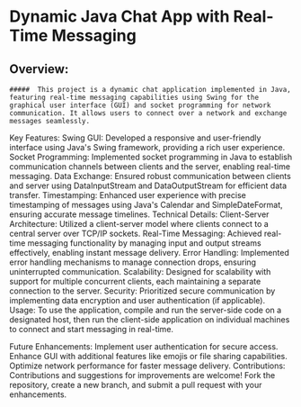 #  Dynamic Java Chat App with Real-Time Messaging

  ##  Overview:
    #####  This project is a dynamic chat application implemented in Java, featuring real-time messaging capabilities using Swing for the graphical user interface (GUI) and socket programming for network communication. It allows users to connect over a network and exchange messages seamlessly.

Key Features:
Swing GUI: Developed a responsive and user-friendly interface using Java's Swing framework, providing a rich user experience.
Socket Programming: Implemented socket programming in Java to establish communication channels between clients and the server, enabling real-time messaging.
Data Exchange: Ensured robust communication between clients and server using DataInputStream and DataOutputStream for efficient data transfer.
Timestamping: Enhanced user experience with precise timestamping of messages using Java's Calendar and SimpleDateFormat, ensuring accurate message timelines.
Technical Details:
Client-Server Architecture: Utilized a client-server model where clients connect to a central server over TCP/IP sockets.
Real-Time Messaging: Achieved real-time messaging functionality by managing input and output streams effectively, enabling instant message delivery.
Error Handling: Implemented error handling mechanisms to manage connection drops, ensuring uninterrupted communication.
Scalability: Designed for scalability with support for multiple concurrent clients, each maintaining a separate connection to the server.
Security: Prioritized secure communication by implementing data encryption and user authentication (if applicable).
Usage:
To use the application, compile and run the server-side code on a designated host, then run the client-side application on individual machines to connect and start messaging in real-time.

Future Enhancements:
Implement user authentication for secure access.
Enhance GUI with additional features like emojis or file sharing capabilities.
Optimize network performance for faster message delivery.
Contributions:
Contributions and suggestions for improvements are welcome! Fork the repository, create a new branch, and submit a pull request with your enhancements.


